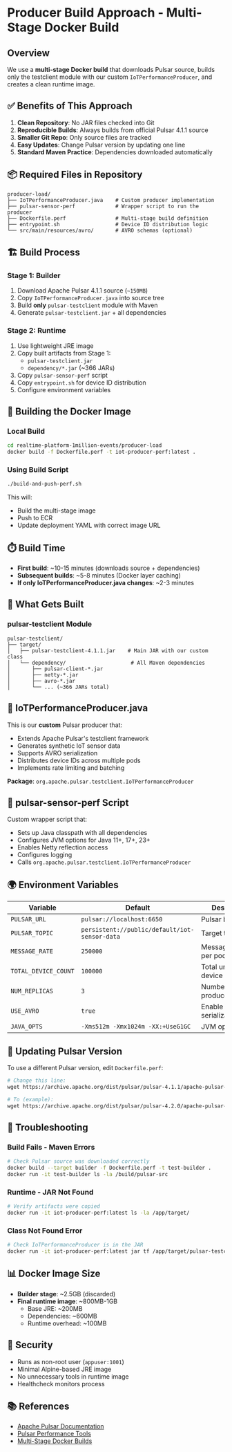 # Producer Build Approach - Multi-Stage Docker Build

## Overview
We use a **multi-stage Docker build** that downloads Pulsar source, builds only the testclient module with our custom `IoTPerformanceProducer`, and creates a clean runtime image.

## ✅ Benefits of This Approach

1. **Clean Repository**: No JAR files checked into Git
2. **Reproducible Builds**: Always builds from official Pulsar 4.1.1 source
3. **Smaller Git Repo**: Only source files are tracked
4. **Easy Updates**: Change Pulsar version by updating one line
5. **Standard Maven Practice**: Dependencies downloaded automatically

## 📦 Required Files in Repository

```
producer-load/
├── IoTPerformanceProducer.java    # Custom producer implementation
├── pulsar-sensor-perf             # Wrapper script to run the producer
├── Dockerfile.perf                # Multi-stage build definition
├── entrypoint.sh                  # Device ID distribution logic
└── src/main/resources/avro/       # AVRO schemas (optional)
```

## 🏗️ Build Process

### Stage 1: Builder
1. Download Apache Pulsar 4.1.1 source (`~150MB`)
2. Copy `IoTPerformanceProducer.java` into source tree
3. Build **only** `pulsar-testclient` module with Maven
4. Generate `pulsar-testclient.jar` + all dependencies

### Stage 2: Runtime
1. Use lightweight JRE image
2. Copy built artifacts from Stage 1:
   - `pulsar-testclient.jar`
   - `dependency/*.jar` (~366 JARs)
3. Copy `pulsar-sensor-perf` script
4. Copy `entrypoint.sh` for device ID distribution
5. Configure environment variables

## 🚀 Building the Docker Image

### Local Build
```bash
cd realtime-platform-1million-events/producer-load
docker build -f Dockerfile.perf -t iot-producer-perf:latest .
```

### Using Build Script
```bash
./build-and-push-perf.sh
```

This will:
- Build the multi-stage image
- Push to ECR
- Update deployment YAML with correct image URL

## ⏱️ Build Time

- **First build**: ~10-15 minutes (downloads source + dependencies)
- **Subsequent builds**: ~5-8 minutes (Docker layer caching)
- **If only IoTPerformanceProducer.java changes**: ~2-3 minutes

## 🎯 What Gets Built

### pulsar-testclient Module
```
pulsar-testclient/
├── target/
│   ├── pulsar-testclient-4.1.1.jar    # Main JAR with our custom class
│   └── dependency/                     # All Maven dependencies
│       ├── pulsar-client-*.jar
│       ├── netty-*.jar
│       ├── avro-*.jar
│       └── ... (~366 JARs total)
```

## 📝 IoTPerformanceProducer.java

This is our **custom** Pulsar producer that:
- Extends Apache Pulsar's testclient framework
- Generates synthetic IoT sensor data
- Supports AVRO serialization
- Distributes device IDs across multiple pods
- Implements rate limiting and batching

**Package**: `org.apache.pulsar.testclient.IoTPerformanceProducer`

## 🔧 pulsar-sensor-perf Script

Custom wrapper script that:
- Sets up Java classpath with all dependencies
- Configures JVM options for Java 11+, 17+, 23+
- Enables Netty reflection access
- Configures logging
- Calls `org.apache.pulsar.testclient.IoTPerformanceProducer`

## 🌍 Environment Variables

| Variable | Default | Description |
|----------|---------|-------------|
| `PULSAR_URL` | `pulsar://localhost:6650` | Pulsar broker URL |
| `PULSAR_TOPIC` | `persistent://public/default/iot-sensor-data` | Target topic |
| `MESSAGE_RATE` | `250000` | Messages/second per pod |
| `TOTAL_DEVICE_COUNT` | `100000` | Total unique device IDs |
| `NUM_REPLICAS` | `3` | Number of producer pods |
| `USE_AVRO` | `true` | Enable AVRO serialization |
| `JAVA_OPTS` | `-Xms512m -Xmx1024m -XX:+UseG1GC` | JVM options |

## 🔄 Updating Pulsar Version

To use a different Pulsar version, edit `Dockerfile.perf`:

```dockerfile
# Change this line:
wget https://archive.apache.org/dist/pulsar/pulsar-4.1.1/apache-pulsar-4.1.1-src.tar.gz

# To (example):
wget https://archive.apache.org/dist/pulsar/pulsar-4.2.0/apache-pulsar-4.2.0-src.tar.gz
```

## 🐛 Troubleshooting

### Build Fails - Maven Errors
```bash
# Check Pulsar source was downloaded correctly
docker build --target builder -f Dockerfile.perf -t test-builder .
docker run -it test-builder ls -la /build/pulsar-src
```

### Runtime - JAR Not Found
```bash
# Verify artifacts were copied
docker run -it iot-producer-perf:latest ls -la /app/target/
```

### Class Not Found Error
```bash
# Check IoTPerformanceProducer is in the JAR
docker run -it iot-producer-perf:latest jar tf /app/target/pulsar-testclient.jar | grep IoTPerformanceProducer
```

## 📊 Docker Image Size

- **Builder stage**: ~2.5GB (discarded)
- **Final runtime image**: ~800MB-1GB
  - Base JRE: ~200MB
  - Dependencies: ~600MB
  - Runtime overhead: ~100MB

## 🔐 Security

- Runs as non-root user (`appuser:1001`)
- Minimal Alpine-based JRE image
- No unnecessary tools in runtime image
- Healthcheck monitors process

## 📚 References

- [Apache Pulsar Documentation](https://pulsar.apache.org/docs/next/)
- [Pulsar Performance Tools](https://pulsar.apache.org/docs/next/performance-tools/)
- [Multi-Stage Docker Builds](https://docs.docker.com/build/building/multi-stage/)

